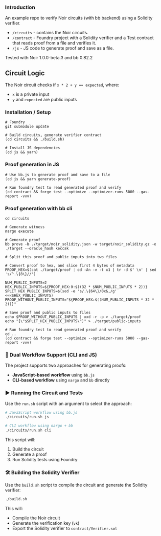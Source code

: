 ### Introduction

An example repo to verify Noir circuits (with bb backend) using a Solidity verifier.

- `/circuits` - contains the Noir circuits.
- `/contract` - Foundry project with a Solidity verifier and a Test contract that reads proof from a file and verifies it.
- `/js` - JS code to generate proof and save as a file.


Tested with Noir 1.0.0-beta.3 and bb 0.82.2
## Circuit Logic

The Noir circuit checks if `x * 2 + y == expected`, where:
- `x` is a private input
- `y` and `expected` are public inputs

### Installation / Setup
```ssh
# Foundry
git submodule update

# Build circuits, generate verifier contract
(cd circuits && ./build.sh)

# Install JS dependencies
(cd js && yarn)

```  

### Proof generation in JS


```ssh
# Use bb.js to generate proof and save to a file
(cd js && yarn generate-proof)

# Run foundry test to read generated proof and verify
(cd contract && forge test --optimize --optimizer-runs 5000 --gas-report -vvv)

```

### Proof generation with bb cli

```ssh
cd circuits

# Generate witness
nargo execute

# Generate proof
bb prove -b ./target/noir_solidity.json -w target/noir_solidity.gz -o ./target --oracle_hash keccak

# Split this proof and public inputs into two files

# Convert proof to hex, and slice first 4 bytes of metadata
PROOF_HEX=$(cat ./target/proof | od -An -v -t x1 | tr -d $' \n' | sed 's/^.\{8\}//')

NUM_PUBLIC_INPUTS=2
HEX_PUBLIC_INPUTS=${PROOF_HEX:0:$((32 * $NUM_PUBLIC_INPUTS * 2))}
SPLIT_HEX_PUBLIC_INPUTS=$(sed -e 's/.\{64\}/0x&,/g' <<<$HEX_PUBLIC_INPUTS)
PROOF_WITHOUT_PUBLIC_INPUTS="${PROOF_HEX:$((NUM_PUBLIC_INPUTS * 32 * 2))}"

# Save proof and public inputs to files
echo $PROOF_WITHOUT_PUBLIC_INPUTS | xxd -r -p > ./target/proof
echo "[\"$SPLIT_HEX_PUBLIC_INPUTS\"]" > ./target/public-inputs

# Run foundry test to read generated proof and verify
cd ..
(cd contract && forge test --optimize --optimizer-runs 5000 --gas-report -vvv)
```

### 🔁 Dual Workflow Support (CLI and JS)

The project supports two approaches for generating proofs:

- **JavaScript-based workflow** using `bb.js`
- **CLI-based workflow** using `nargo` and `bb` directly

### ▶️ Running the Circuit and Tests

Use the `run.sh` script with an argument to select the approach:

```bash
# JavaScript workflow using bb.js
./circuits/run.sh js

# CLI workflow using nargo + bb
./circuits/run.sh cli
```
This script will:
1. Build the circuit
2. Generate a proof
3. Run Solidity tests using Foundry
### 🛠 Building the Solidity Verifier
Use the `build.sh` script to compile the circuit and generate the Solidity verifier:
```bash
./build.sh
```
This will:
- Compile the Noir circuit
- Generate the verification key (`vk`)
- Export the Solidity verifier to `contract/Verifier.sol`


